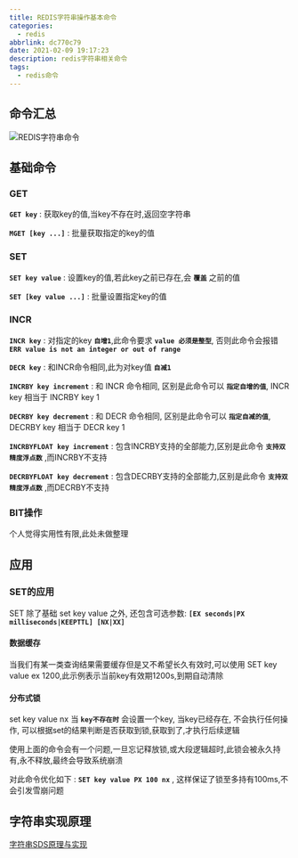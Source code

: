 ```yaml
---
title: REDIS字符串操作基本命令
categories:
  - redis
abbrlink: dc770c79
date: 2021-02-09 19:17:23
description: redis字符串相关命令
tags:
  - redis命令
---
```


## 命令汇总

![REDIS字符串命令](/img/redis/命令/REDIS字符串.png)

## 基础命令

### GET

**`GET key`** : 获取key的值,当key不存在时,返回空字符串

**`MGET [key ...]`** : 批量获取指定的key的值

### SET

**`SET key value`** : 设置key的值,若此key之前已存在,会  **`覆盖`** 之前的值

**`SET [key value ...]`** : 批量设置指定key的值

### INCR

 **`INCR key`** : 对指定的key **`自增1`**,此命令要求  **`value 必须是整型`**, 否则此命令会报错  **`ERR value is not an integer or out of range`**

**`DECR key`** : 和INCR命令相同,此为对key值  **`自减1`**

**`INCRBY key increment`** : 和 INCR 命令相同, 区别是此命令可以 **`指定自增的值`**, INCR key 相当于 INCRBY key 1

**`DECRBY key decrement`** : 和 DECR 命令相同, 区别是此命令可以 **`指定自减的值`**, DECRBY key 相当于 DECR key 1

**`INCRBYFLOAT key increment`** : 包含INCRBY支持的全部能力,区别是此命令 **`支持双精度浮点数`** ,而INCRBY不支持

**`DECRBYFLOAT key decrement`** : 包含DECRBY支持的全部能力,区别是此命令 **`支持双精度浮点数`** ,而DECRBY不支持

### BIT操作

个人觉得实用性有限,此处未做整理

## 应用

### SET的应用

SET 除了基础 set key value 之外, 还包含可选参数:  **`[EX seconds|PX milliseconds|KEEPTTL] [NX|XX]`**

#### 数据缓存

当我们有某一类查询结果需要缓存但是又不希望长久有效时,可以使用 SET key value ex 1200,此示例表示当前key有效期1200s,到期自动清除

#### 分布式锁

set key value nx 当 **`key不存在时`** 会设置一个key, 当key已经存在, 不会执行任何操作, 可以根据set的结果判断是否获取到锁,获取到了,才执行后续逻辑

使用上面的命令会有一个问题,一旦忘记释放锁,或大段逻辑超时,此锁会被永久持有,永不释放,最终会导致系统崩溃

对此命令优化如下 :  **`SET key value PX 100 nx`** , 这样保证了锁至多持有100ms,不会引发雪崩问题

## 字符串实现原理

[字符串SDS原理与实现](/archives/616b813e.html)

